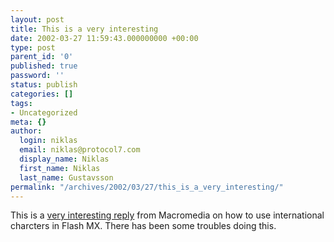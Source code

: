 ```yaml
---
layout: post
title: This is a very interesting
date: 2002-03-27 11:59:43.000000000 +00:00
type: post
parent_id: '0'
published: true
password: ''
status: publish
categories: []
tags:
- Uncategorized
meta: {}
author:
  login: niklas
  email: niklas@protocol7.com
  display_name: Niklas
  first_name: Niklas
  last_name: Gustavsson
permalink: "/archives/2002/03/27/this_is_a_very_interesting/"
---
```

This is a [very interesting reply](http://chattyfig.figleaf.com/cgi-bin/ezmlm-cgi?1:mss:28438:200203:fiegaoecmkmbhgkgmeii) from Macromedia on how to use international charcters in Flash MX. There has been some troubles doing this.

